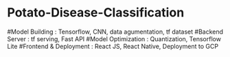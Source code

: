 # Potato-Disease-Classification

#Model Building : Tensorflow, CNN, data agumentation, tf dataset
#Backend Server : tf serving, Fast API
#Model Optimization : Quantization, Tensorflow Lite
#Frontend & Deployment : React JS, React Native, Deployment to GCP
